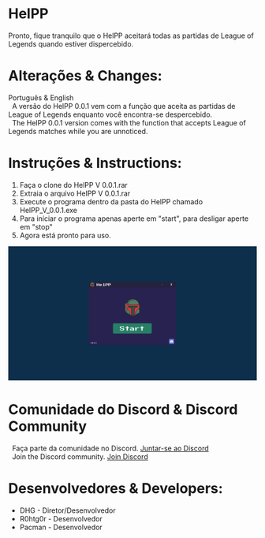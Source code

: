 # HelPP
Pronto, fique tranquilo que o HelPP aceitará todas as partidas de League of Legends quando estiver dispercebido.

# Alterações & Changes:
Português & English <br>
&nbsp;&nbsp;A versão do HelPP 0.0.1 vem com a função que aceita as partidas de League of Legends enquanto você encontra-se despercebido.<br>
&nbsp;&nbsp;The HelPP 0.0.1 version comes with the function that accepts League of Legends matches while you are unnoticed. 

# Instruções & Instructions:
 1) Faça o clone do HelPP V 0.0.1.rar
 2) Extraia o arquivo HelPP V 0.0.1.rar
 3) Execute o programa dentro da pasta do HelPP chamado HelPP_V_0.0.1.exe
 4) Para iníciar o programa apenas aperte em "start", para desligar aperte em "stop"
 5) Agora está pronto para uso.

![alt text](https://github.com/HelPPCorporation/Free-lol-auto-accept-/blob/main/img1.png)

# Comunidade do Discord & Discord Community
&nbsp;&nbsp;Faça parte da comunidade no Discord. <a href="https://discord.gg/zwcmqrXGE2">Juntar-se ao Discord</a><br>
&nbsp;&nbsp;Join the Discord community. <a href="https://discord.gg/zwcmqrXGE2">Join Discord</a>

# Desenvolvedores & Developers:
 * DHG - Diretor/Desenvolvedor
 * R0htg0r - Desenvolvedor
 * Pacman - Desenvolvedor
